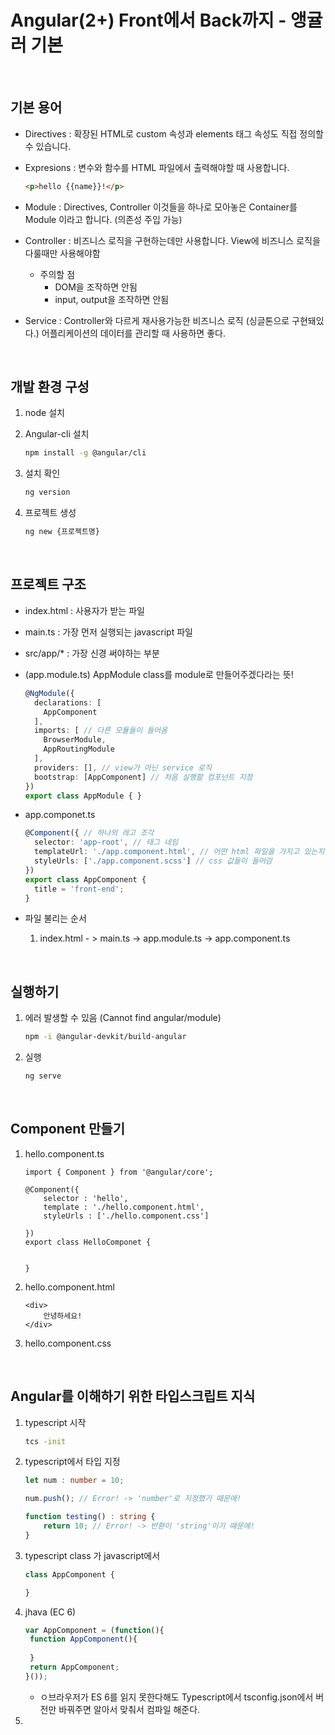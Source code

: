 # Angular(2+) Front에서 Back까지 - 앵귤러 기본

<br/>

## 기본 용어

- Directives : 확장된 HTML로 custom 속성과 elements 태그 속성도 직접 정의할 수 있습니다.

- Expresions : 변수와 함수를 HTML 파일에서 출력해야할 때 사용합니다.

  ```html
  <p>hello {{name}}!</p>
  ```

- Module : Directives, Controller 이것들을 하나로 모아놓은 Container를 Module 이라고 합니다. (의존성 주입 가능)

- Controller : 비즈니스 로직을 구현하는데만 사용합니다. View에 비즈니스 로직을 다룰때만 사용해야함
  - 주의할 점
    - DOM을 조작하면 안됨
    - input, output을 조작하면 안됨

- Service : Controller와 다르게 재사용가능한 비즈니스 로직 (싱글톤으로 구현돼있다.) 어플리케이션의 데이터를 관리할 때 사용하면 좋다.

<br/>

## 개발 환경 구성

1. node 설치

2. Angular-cli 설치

   ```bash
   npm install -g @angular/cli
   ```

3. 설치 확인

   ```bash
   ng version
   ```

4. 프로젝트 생성

   ```bash
   ng new {프로젝트명}
   ```

<br/>

## 프로젝트 구조

- index.html : 사용자가 받는 파일 

- main.ts : 가장 먼저 실행되는 javascript 파일

- src/app/* : 가장 신경 써야하는 부분

- (app.module.ts) AppModule class를 module로 만들어주겠다라는 뜻!

  ```typescript
  @NgModule({
    declarations: [
      AppComponent
    ],
    imports: [ // 다른 모듈들이 들어옴
      BrowserModule,
      AppRoutingModule
    ],
    providers: [], // view가 아닌 service 로직
    bootstrap: [AppComponent] // 처음 실행할 컴포넌트 지정
  })
  export class AppModule { }
  ```

- app.componet.ts

  ```typescript
  @Component({ // 하나의 레고 조각
    selector: 'app-root', // 태그 네임
    templateUrl: './app.component.html', // 어떤 html 파일을 가지고 있는지
    styleUrls: ['./app.component.scss'] // css 값들이 들어감
  })
  export class AppComponent {
    title = 'front-end';
  }
  ```

- 파일 불리는 순서
  
  1. index.html - > main.ts -> app.module.ts -> app.component.ts

<br/>

## 실행하기

1. 에러 발생할 수 있음 (Cannot find angular/module)

   ```bash
   npm -i @angular-devkit/build-angular
   ```

2. 실행

   ```bash
   ng serve
   ```

<br/>

## Component 만들기

1. hello.component.ts

   ```
   import { Component } from '@angular/core';
   
   @Component({
       selector : 'hello',
       template : './hello.component.html',
       styleUrls : ['./hello.component.css']
   
   })
   export class HelloComponet {
       
   
   }
   ```

2. hello.component.html

   ```
   <div>
       안녕하세요!
   </div>
   ```

3. hello.component.css

<br/>

## Angular를 이해하기 위한 타입스크립트 지식

1. typescript 시작

   ```bash
   tcs -init
   ```

2. typescript에서 타입 지정

   ```typescript
   let num : number = 10;
   
   num.push(); // Error! -> 'number'로 지정했기 때문에!
   
   function testing() : string {
       return 10; // Error! -> 반환이 'string'이기 때문에!
   }
   ```

3. typescript class 가 javascript에서 

   ```typescript
   class AppComponent { 
   
   }	
   ```

4. jhava (EC 6)

   ```javascript
   var AppComponent = (function(){
   	function AppComponent(){
   	
   	}
   	return AppComponent;
   }());
   ```

   - ㅇ브라우저가 ES 6를 읽지 못한다해도 Typescript에서 tsconfig.json에서 버전만 바꿔주면 알아서 맞춰서 컴파일 해준다.

5. 



